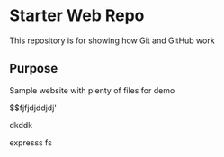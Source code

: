 # Starter Web Repo

This repository is for showing how Git and GitHub work

## Purpose

Sample website with plenty of files for demo

$$fjfjdjddjdj'

dkddk

expresss
fs
